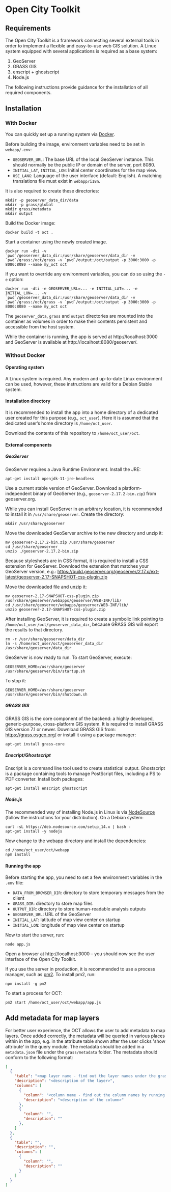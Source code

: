 # Open City Toolkit

## Requirements

The Open City Toolkit is a framework connecting several external tools in order to implement a flexible and easy-to-use web GIS solution. A Linux system equipped with several applications is required as a base system:

1. GeoServer
1. GRASS GIS
1. enscript + ghostscript
1. Node.js

The following instructions provide guidance for the installation of all required components.

## Installation

### With Docker

You can quickly set up a running system via [Docker](https://docs.docker.com/).

Before building the image, environment variables need to be set in `webapp/.env`:
- `GEOSERVER_URL`: The base URL of the local GeoServer instance. This should normally be the public IP or domain of the server, port 8080.
- `INITIAL_LAT`, `INITIAL_LON`: Initial center coordinates for the map view.
- `USE_LANG`: Language of the user interface (default: English). A matching translations file must exist in `webapp/i18n`.

It is also required to create these directories:
```
mkdir -p geoserver_data_dir/data
mkdir -p grass/global
mkdir grass/metadata
mkdir output
```

Build the Docker image:
```
docker build -t oct .
```

Start a container using the newly created image.
```
docker run -dti -v `pwd`/geoserver_data_dir:/usr/share/geoserver/data_dir -v `pwd`/grass:/oct/grass -v `pwd`/output:/oct/output -p 3000:3000 -p 8080:8080 --name my_oct oct
```

If you want to override any environment variables, you can do so using the `-e` option:
```
docker run -dti -e GEOSERVER_URL=... -e INITIAL_LAT=... -e INITIAL_LON=... -v `pwd`/geoserver_data_dir:/usr/share/geoserver/data_dir -v `pwd`/grass:/oct/grass -v `pwd`/output:/oct/output -p 3000:3000 -p 8080:8080 --name my_oct oct
```

The `geoserver_data`, `grass` and `output` directories are mounted into the container as volumes in order to make their contents persistent and accessible from the host system.

While the container is running, the app is served at http://localhost:3000 and GeoServer is available at http://localhost:8080/geoserver/.

### Without Docker

#### Operating system

A Linux system is required. Any modern and up-to-date Linux environment can be used, however, these instructions are valid for a Debian Stable system.

#### Installation directory

It is recommended to install the app into a home directory of a dedicated user created for this purpose (e.g., `oct_user`). Here it is assumed that the dedicated user’s home directory is `/home/oct_user`.

Download the contents of this repository to `/home/oct_user/oct`.

#### External components

##### GeoServer

GeoServer requires a Java Runtime Environment. Install the JRE:
```
apt-get install openjdk-11-jre-headless
```

Use a current stable version of GeoServer. Download a platform-independent binary of GeoServer (e.g., `geoserver-2.17.2-bin.zip`) from geoserver.org.

While you can install GeoServer in an arbitrary location, it is recommended to install it in `/usr/share/geoserver`. Create the directory:
```
mkdir /usr/share/geoserver
```

Move the downloaded GeoServer archive to the new directory and unzip it:
```
mv geoserver-2.17.2-bin.zip /usr/share/geoserver
cd /usr/share/geoserver
unzip ./geoserver-2.17.2-bin.zip
```

Because stylesheets are in CSS format, it is required to install a CSS extension for GeoServer. Download the extension that matches your GeoServer version, e.g.: https://build.geoserver.org/geoserver/2.17.x/ext-latest/geoserver-2.17-SNAPSHOT-css-plugin.zip

Move the downloaded file and unzip it:
```
mv geoserver-2.17-SNAPSHOT-css-plugin.zip /usr/share/geoserver/webapps/geoserver/WEB-INF/lib/
cd /usr/share/geoserver/webapps/geoserver/WEB-INF/lib/
unzip geoserver-2.17-SNAPSHOT-css-plugin.zip
```

After installing GeoServer, it is required to create a symbolic link pointing to `/home/oct_user/oct/geoserver_data_dir`, because GRASS GIS will export the results to that directory.
```
rm -r /usr/share/geoserver/data_dir
ln -s /home/oct_user/oct/geoserver_data_dir /usr/share/geoserver/data_dir
```

GeoServer is now ready to run. To start GeoServer, execute:
```
GEOSERVER_HOME=/usr/share/geoserver /usr/share/geoserver/bin/startup.sh
```
To stop it:
```
GEOSERVER_HOME=/usr/share/geoserver /usr/share/geoserver/bin/shutdown.sh
```

##### GRASS GIS

GRASS GIS is the core component of the backend: a highly developed, generic-purpose, cross-platform GIS system. It is required to install GRASS GIS version 7.1 or newer. Download GRASS GIS from: https://grass.osgeo.org/ or install it using a package manager:
```
apt-get install grass-core
```

##### Enscript/Ghostscript

Enscript is a command line tool used to create statistical output.
Ghostscript is a package containing tools to manage PostScript files, including a PS to PDF converter. Install both packages:
```
apt-get install enscript ghostscript
```

##### Node.js

The recommended way of installing Node.js in Linux is via [NodeSource](https://github.com/nodesource/distributions) (follow the instructions for your distribution). On a Debian system:
```
curl -sL https://deb.nodesource.com/setup_14.x | bash -
apt-get install -y nodejs
```

Now change to the webapp directory and install the dependencies:
```
cd /home/oct_user/oct/webapp
npm install
```

#### Running the app

Before starting the app, you need to set a few environment variables in the `.env` file:
- `DATA_FROM_BROWSER_DIR`: directory to store temporary messages from the client
- `GRASS_DIR`: directory to store map files
- `OUTPUT_DIR`: directory to store human-readable analysis outputs
- `GEOSERVER_URL`: URL of the GeoServer
- `INITIAL_LAT`: latitude of map view center on startup
- `INITIAL_LON`: longitude of map view center on startup

Now to start the server, run:
```
node app.js
```

Open a browser at http://localhost:3000 – you should now see the user interface of the Open City Toolkit.

If you use the server in production, it is recommended to use a process manager, such as [pm2](https://pm2.keymetrics.io/). To install pm2, run:
```
npm install -g pm2
```
To start a process for OCT:
```
pm2 start /home/oct_user/oct/webapp/app.js
```

## Add metadata for map layers

For better user experience, the OCT allows the user to add metadata to map layers. 
Once added correctly, the metadata will be queried in various places within in the app, e.g. in the attribute table shown after the user clicks 'show attribute' in the query module.
The metadata should be added in a `metadata.json` file under the `grass/metadata` folder.
The metadata should conform to the following format:

```json
[
  {
    "table": "<map layer name - find out the layer names under the grass/global folder>",
    "description": "<description of the layer>",
    "columns": [
      {
        "column": "<column name - find out the column names by running db.columns command in GRASS>",
        "description": "<description of the column>"
      },
      {
        "column": "",
        "description": ""
      },
    ]
  },
  {
    "table": "",
    "description": "",
    "columns": [
      {
        "column": "",
        "description": ""
      }
    ]
  }
]
```